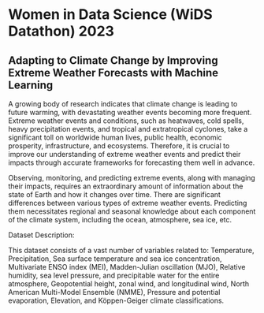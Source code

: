 <h1>Women in Data Science (WiDS Datathon) 2023</h1>
<h2>Adapting to Climate Change by Improving Extreme Weather Forecasts with Machine Learning</h2>

<p>A growing body of research indicates that climate change is leading to future warming, with devastating weather events becoming more frequent. Extreme weather events and conditions, such as heatwaves, cold spells, heavy precipitation events, and tropical and extratropical cyclones, take a significant toll on worldwide human lives, public health, economic prosperity, infrastructure, and ecosystems. Therefore, it is crucial to improve our understanding of extreme weather events and predict their impacts through accurate frameworks for forecasting them well in advance.</p>

<p>Observing, monitoring, and predicting extreme events, along with managing their impacts, requires an extraordinary amount of information about the state of Earth and how it changes over time. There are significant differences between various types of extreme weather events. Predicting them necessitates regional and seasonal knowledge about each component of the climate system, including the ocean, atmosphere, sea ice, etc.</p>

Dataset Description:
<p>This dataset consists of a vast number of variables related to: Temperature, Precipitation, Sea surface temperature and sea ice concentration, Multivariate ENSO index (MEI), Madden-Julian oscillation (MJO), Relative humidity, sea level pressure, and precipitable water for the entire atmosphere, Geopotential height, zonal wind, and longitudinal wind, North American Multi-Model Ensemble (NMME), Pressure and potential evaporation, Elevation, and Köppen-Geiger climate classifications.</p>
